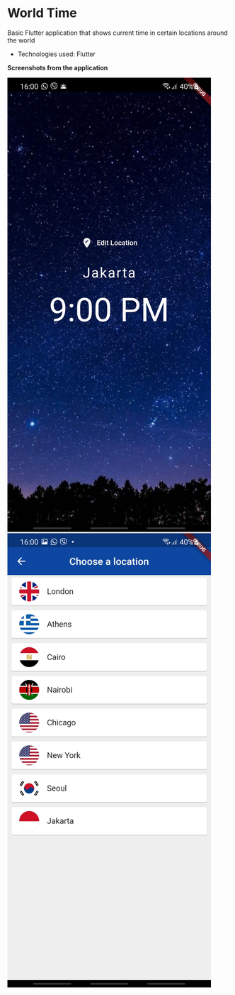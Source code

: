 # World Time

Basic Flutter application that shows current time in certain locations around the world

* Technologies used: Flutter

**Screenshots from the application**

![Landing page](https://github.com/KerimZuna/World_Time/blob/main/Screenshot_20230521-160021.jpg)
![Selection menu](https://github.com/KerimZuna/World_Time/blob/main/Screenshot_20230521-160024.jpg)
